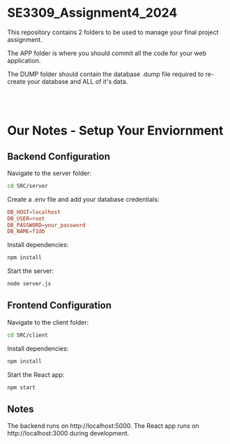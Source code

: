# SE3309_Assignment4_2024

This repository contains 2 folders to be used to manage your final project assignment.

The APP folder is where you should commit all the code for your web application.

The DUMP folder should contain the database .dump file required to re-create your database and ALL of it's data.

</br>
</br>

# Our Notes - Setup Your Enviornment

## Backend Configuration

Navigate to the server folder:
```bash
cd SRC/server
```

Create a .env file and add your database credentials:
```conf
DB_HOST=localhost
DB_USER=root
DB_PASSWORD=your_password
DB_NAME=f1db
```

Install dependencies:
```bash
npm install
```

Start the server:
```bash
node server.js
```

## Frontend Configuration

Navigate to the client folder:
```bash
cd SRC/client
```

Install dependencies:
```bash
npm install
```

Start the React app:
```bash
npm start
```

## Notes
The backend runs on http://localhost:5000.
The React app runs on http://localhost:3000 during development.